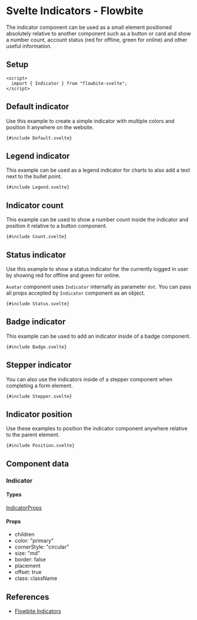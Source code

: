 # Svelte Indicators - Flowbite


The indicator component can be used as a small element positioned absolutely relative to another component such as a button or card and show a number count, account status (red for offline, green for online) and other useful information.

## Setup

```svelte
<script>
  import { Indicator } from "flowbite-svelte";
</script>
```

## Default indicator

Use this example to create a simple indicator with multiple colors and position it anywhere on the website.

```svelte
{#include Default.svelte}
```

## Legend indicator

This example can be used as a legend indicator for charts to also add a text next to the bullet point.

```svelte
{#include Legend.svelte}
```

## Indicator count

This example can be used to show a number count inside the indicator and position it relative to a button component.

```svelte
{#include Count.svelte}
```

## Status indicator

Use this example to show a status indicator for the currently logged in user by showing red for offline and green for online.

`Avatar` component uses `Indicator` internally as parameter `dot`. You can pass all props accepted by `Indicator` component as an object.

```svelte
{#include Status.svelte}
```

## Badge indicator

This example can be used to add an indicator inside of a badge component.

```svelte
{#include Badge.svelte}
```

## Stepper indicator

You can also use the indicators inside of a stepper component when completing a form element.

```svelte
{#include Stepper.svelte}
```

## Indicator position

Use these examples to position the indicator component anywhere relative to the parent element.

```svelte
{#include Position.svelte}
```

## Component data

### Indicator

#### Types

[IndicatorProps](https://github.com/themesberg/flowbite-svelte/blob/main/src/lib/types.ts#L998)

#### Props

- children
- color: "primary"
- cornerStyle: "circular"
- size: "md"
- border: false
- placement
- offset: true
- class: className


## References

- [Flowbite Indicators](https://flowbite.com/docs/components/indicators/)


